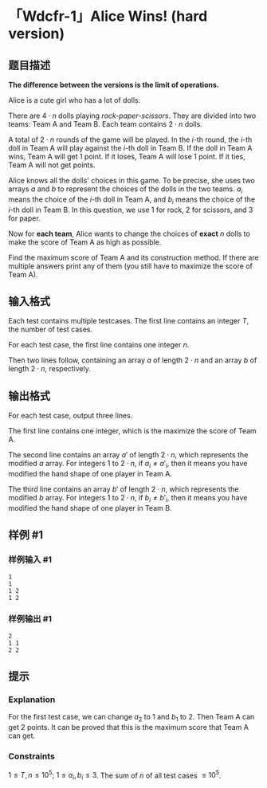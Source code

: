 # 「Wdcfr-1」Alice Wins! (hard version)

## 题目描述

**The difference between the versions is the limit of operations.**

Alice is a cute girl who has a lot of dolls.

There are $4\cdot n$ dolls playing *rock-paper-scissors*. They are divided into two teams: Team A and Team B. Each team contains $2\cdot n$ dolls.

A total of $2\cdot n$ rounds of the game will be played. In the $i$-th round, the $i$-th doll in Team A will play against the $i$-th doll in Team B. If the doll in Team A wins, Team A will get $1$ point. If it loses, Team A will lose $1$ point. If it ties, Team A will not get points.

Alice knows all the dolls' choices in this game. To be precise, she uses two arrays $a$ and $b$ to represent the choices of the dolls in the two teams. $a_i$ means the choice of the $i$-th doll in Team A, and $b_i$ means the choice of the $i$-th doll in Team B. In this question, we use $1$ for rock, $2$ for scissors, and $3$ for paper.

Now for **each team**, Alice wants to change the choices of **exact** $n$ dolls to make the score of Team A as high as possible.

Find the maximum score of Team A and its construction method. If there are multiple answers print any of them (you still have to maximize the score of Team A).

## 输入格式

Each test contains multiple testcases. The first line contains an integer $T$, the number of test cases.

For each test case, the first line contains one integer $n$.

Then two lines follow, containing an array $a$ of length $2\cdot n$ and an array $b$ of length $2\cdot n$, respectively.

## 输出格式

For each test case, output three lines.

The first line contains one integer, which is the maximize the score of Team A.

The second line contains an array $a'$ of length $2\cdot n$, which represents the modified $a$ array. For integers $1$ to $2\cdot n$, if $a_i \ne a'_i$, then it means you have modified the hand shape of one player in Team A.

The third line contains an array $b'$ of length $2\cdot n$, which represents the modified $b$ array. For integers $1$ to $2\cdot n$, if $b_i \ne b'_i$, then it means you have modified the hand shape of one player in Team B.

## 样例 #1

### 样例输入 #1
```
1
1
1 2
1 2
```

### 样例输出 #1

```
2
1 1
2 2
```

## 提示

### Explanation

For the first test case, we can change $a_2$ to $1$ and $b_1$ to $2$. Then Team A can get $2$ points. It can be proved that this is the maximum score that Team A can get.

### Constraints

$1\le T,n \le 10^5;\ 1\le a_i,b_i \le 3$. The sum of $n$ of all test cases $\le 10^5$.
